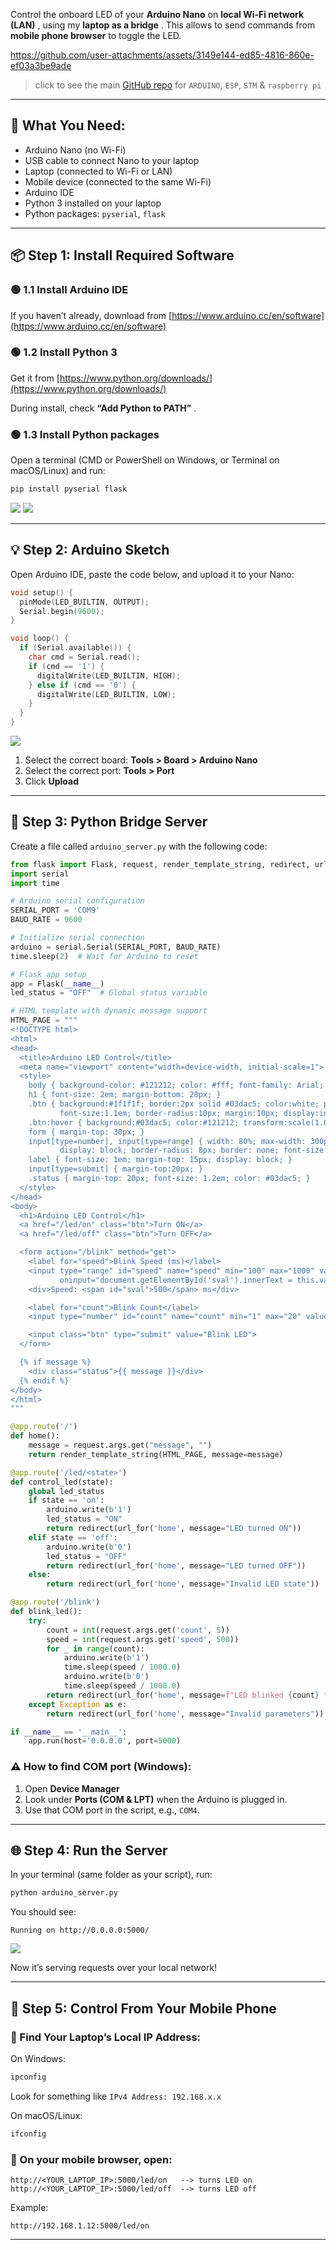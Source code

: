 Control the onboard LED of your **Arduino Nano** on **local Wi-Fi network (LAN)** , using my **laptop as a bridge** . This allows to send commands from **mobile phone browser** to toggle the LED.

https://github.com/user-attachments/assets/3149e144-ed85-4816-860e-ef03a3be9ade

> click to see the main [GitHub repo](https://github.com/akashdip2001/Remote-LED-Blink/tree/main/Arduino%20boards%20with%20NO%20wifi) for `ARDUINO`, `ESP`, `STM` & `raspberry pi` 

---

## 🧰 What You Need:

* Arduino Nano (no Wi-Fi)
* USB cable to connect Nano to your laptop
* Laptop (connected to Wi-Fi or LAN)
* Mobile device (connected to the same Wi-Fi)
* Arduino IDE
* Python 3 installed on your laptop
* Python packages: `pyserial`, `flask`

---

## 📦 Step 1: Install Required Software

### 🟢 1.1 Install Arduino IDE

If you haven’t already, download from [https://www.arduino.cc/en/software](https://www.arduino.cc/en/software)

### 🟢 1.2 Install Python 3

Get it from [https://www.python.org/downloads/](https://www.python.org/downloads/)

During install, check  **“Add Python to PATH”** .

### 🟢 1.3 Install Python packages

Open a terminal (CMD or PowerShell on Windows, or Terminal on macOS/Linux) and run:

```bash
pip install pyserial flask
```

<img src="18 Arduino (no WiFi) LED control via LAN/public/Screenshot (418).png">
<img src="18 Arduino (no WiFi) LED control via LAN/public/Screenshot (420).png">

---

## 💡 Step 2: Arduino Sketch

Open Arduino IDE, paste the code below, and upload it to your Nano:

```cpp
void setup() {
  pinMode(LED_BUILTIN, OUTPUT);
  Serial.begin(9600);
}

void loop() {
  if (Serial.available()) {
    char cmd = Serial.read();
    if (cmd == '1') {
      digitalWrite(LED_BUILTIN, HIGH);
    } else if (cmd == '0') {
      digitalWrite(LED_BUILTIN, LOW);
    }
  }
}
```

<img src="18 Arduino (no WiFi) LED control via LAN/public/Screenshot (421).png">

1. Select the correct board: **Tools > Board > Arduino Nano**
2. Select the correct port: **Tools > Port**
3. Click **Upload**

---

## 🔌 Step 3: Python Bridge Server

Create a file called `arduino_server.py` with the following code:

```python
from flask import Flask, request, render_template_string, redirect, url_for
import serial
import time

# Arduino serial configuration
SERIAL_PORT = 'COM9'
BAUD_RATE = 9600

# Initialize serial connection
arduino = serial.Serial(SERIAL_PORT, BAUD_RATE)
time.sleep(2)  # Wait for Arduino to reset

# Flask app setup
app = Flask(__name__)
led_status = "OFF"  # Global status variable

# HTML template with dynamic message support
HTML_PAGE = """
<!DOCTYPE html>
<html>
<head>
  <title>Arduino LED Control</title>
  <meta name="viewport" content="width=device-width, initial-scale=1">
  <style>
    body { background-color: #121212; color: #fff; font-family: Arial; text-align: center; padding: 20px; }
    h1 { font-size: 2em; margin-bottom: 20px; }
    .btn { background:#1f1f1f; border:2px solid #03dac5; color:white; padding:15px 30px;
           font-size:1.1em; border-radius:10px; margin:10px; display:inline-block; transition:0.3s; text-decoration: none; }
    .btn:hover { background:#03dac5; color:#121212; transform:scale(1.05); box-shadow:0 0 15px #03dac5; }
    form { margin-top: 30px; }
    input[type=number], input[type=range] { width: 80%; max-width: 300px; padding: 10px; margin: 10px auto;
           display: block; border-radius: 8px; border: none; font-size: 1em; }
    label { font-size: 1em; margin-top: 15px; display: block; }
    input[type=submit] { margin-top:20px; }
    .status { margin-top: 20px; font-size: 1.2em; color: #03dac5; }
  </style>
</head>
<body>
  <h1>Arduino LED Control</h1>
  <a href="/led/on" class="btn">Turn ON</a>
  <a href="/led/off" class="btn">Turn OFF</a>

  <form action="/blink" method="get">
    <label for="speed">Blink Speed (ms)</label>
    <input type="range" id="speed" name="speed" min="100" max="1000" value="500"
           oninput="document.getElementById('sval').innerText = this.value">
    <div>Speed: <span id="sval">500</span> ms</div>

    <label for="count">Blink Count</label>
    <input type="number" id="count" name="count" min="1" max="20" value="5">

    <input class="btn" type="submit" value="Blink LED">
  </form>

  {% if message %}
    <div class="status">{{ message }}</div>
  {% endif %}
</body>
</html>
"""

@app.route('/')
def home():
    message = request.args.get("message", "")
    return render_template_string(HTML_PAGE, message=message)

@app.route('/led/<state>')
def control_led(state):
    global led_status
    if state == 'on':
        arduino.write(b'1')
        led_status = "ON"
        return redirect(url_for('home', message="LED turned ON"))
    elif state == 'off':
        arduino.write(b'0')
        led_status = "OFF"
        return redirect(url_for('home', message="LED turned OFF"))
    else:
        return redirect(url_for('home', message="Invalid LED state"))

@app.route('/blink')
def blink_led():
    try:
        count = int(request.args.get('count', 5))
        speed = int(request.args.get('speed', 500))
        for _ in range(count):
            arduino.write(b'1')
            time.sleep(speed / 1000.0)
            arduino.write(b'0')
            time.sleep(speed / 1000.0)
        return redirect(url_for('home', message=f"LED blinked {count} times at {speed}ms"))
    except Exception as e:
        return redirect(url_for('home', message="Invalid parameters"))

if __name__ == '__main__':
    app.run(host='0.0.0.0', port=5000)
```

### ⚠️ How to find COM port (Windows):

1. Open **Device Manager**
2. Look under **Ports (COM & LPT)** when the Arduino is plugged in.
3. Use that COM port in the script, e.g., `COM4`.

---

## 🌐 Step 4: Run the Server

In your terminal (same folder as your script), run:

```bash
python arduino_server.py
```

You should see:

```
Running on http://0.0.0.0:5000/
```

<img src="18 Arduino (no WiFi) LED control via LAN/public/Screenshot (422).png">

Now it’s serving requests over your local network!

---

## 📱 Step 5: Control From Your Mobile Phone

### 🔎 Find Your Laptop’s Local IP Address:

On Windows:

```bash
ipconfig
```

Look for something like `IPv4 Address: 192.168.x.x`

On macOS/Linux:

```bash
ifconfig
```

### 📲 On your mobile browser, open:

```
http://<YOUR_LAPTOP_IP>:5000/led/on   --> turns LED on
http://<YOUR_LAPTOP_IP>:5000/led/off  --> turns LED off
```

Example:

```
http://192.168.1.12:5000/led/on
```

---
